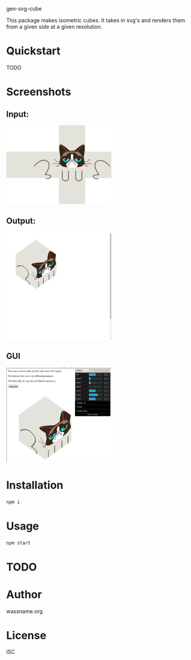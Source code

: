 gen-svg-cube

This package makes isometric cubes. It takes in svg's and renders them from a given side
at a given resolution.

# Quickstart

TODO

# Screenshots
## Input:

<img src="images/input.png" style="max-width: 20em;"></img>

## Output:

<img src="images/result.png" style="max-width: 20em;"></img>

## GUI
<img src="images/gui.png" style="max-width: 20em;"></img>

# Installation

`npm i`

# Usage

`npm start`

# TODO


# Author

wassname.org


# License

ISC
